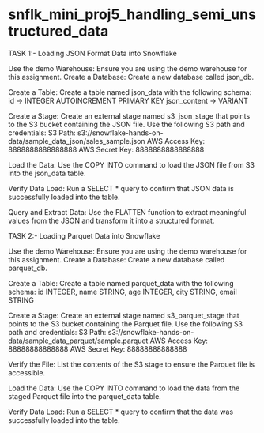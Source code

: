 # snflk_mini_proj5_handling_semi_unstructured_data

TASK 1:- Loading JSON Format Data into Snowflake

Use the demo Warehouse: Ensure you are using the demo warehouse for this assignment.
Create a Database: Create a new database called json_db.

Create a Table: Create a table named json_data with the following schema:
id → INTEGER AUTOINCREMENT PRIMARY KEY
json_content → VARIANT

Create a Stage: Create an external stage named s3_json_stage that points to the S3 bucket containing the JSON file.
Use the following S3 path and credentials: S3 Path: s3://snowflake-hands-on-data/sample_data_json/sales_sample.json
AWS Access Key: 8888888888888888
AWS Secret Key: 8888888888888888

Load the Data: Use the COPY INTO command to load the JSON file from S3 into the json_data table.

Verify Data Load: Run a SELECT * query to confirm that JSON data is successfully loaded into the table.

Query and Extract Data: Use the FLATTEN function to extract meaningful values from the JSON and transform it into a structured format.



TASK 2:- Loading Parquet Data into Snowflake

Use the demo Warehouse: Ensure you are using the demo warehouse for this assignment.
Create a Database: Create a new database called parquet_db.

Create a Table: Create a table named parquet_data with the following schema:
id INTEGER,
name STRING,
age INTEGER,
city STRING,
email STRING

Create a Stage:
Create an external stage named s3_parquet_stage that points to the S3 bucket containing the Parquet file.
Use the following S3 path and credentials:
S3 Path: s3://snowflake-hands-on-data/sample_data_parquet/sample.parquet
AWS Access Key: 88888888888888
AWS Secret Key: 88888888888888

Verify the File: List the contents of the S3 stage to ensure the Parquet file is accessible.

Load the Data: Use the COPY INTO command to load the data from the staged Parquet file into the parquet_data table.

Verify Data Load: Run a SELECT * query to confirm that the data was successfully loaded into the table.




